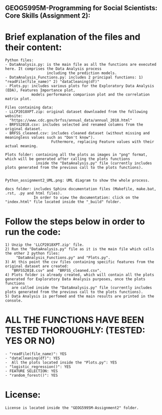 ## GEOG5995M-Programming for Social Scientists: Core Skills (Assignment 2):

  # Brief explanation of the files and their content:

    Python files: 
    - DataAnalysis.py: is the main file as all the functions are executed here. It comprises the Data Analysis process
                       including the prediction models.
    - DataAnalysis_Functions.py: includes 2 principal functions: 1) "readFile(file_name)" 2) "dataCleaning(df)"
    - Plots.py: includes various plots for the Exploratory Data Analysis (EDA), Features Importance plot, 
                models performance comparison plot and the correlation matrix plot.

    Files containing data:
    - LLCP2018XPT.zip: original dataset downloaded from the following website:
      "https://www.cdc.gov/brfss/annual_data/annual_2018.html"
    - BRFSS2018.csv: includes selected and renamed columns from the original dataset.
    - BRFSS_cleaned.csv: includes cleaned dataset (without missing and meaningless values such as "Don't know").      
                         Futhermore, replacing Feature values with their actual meaning.

    Plots folder: containing all the plots as images in "png" format, which will be generated after calling the plots functions
    			  inside the "DataAnalysis.py" file (currently includes plots generated from the previous call to the plots functions).


    Python_assignment2_UML.png: UML diagram to show the whole process.

    docs folder: includes Sphinx documentation files (Makefile, make.bat, .rst, .py and html files). 
                 In order to view the documentation: click on the "index.html" file located inside the "_build" folder.

  # Follow the steps below in order to run the code:

    1) Unzip the 'LLCP2018XPT.zip' file.
    2) Run the "DataAnalysis.py" file as it is the main file which calls the other 2 python files: 
         "DataAnalysis_Functions.py" and "Plots.py".
    3) At this point the csv files containing specific features from the original dataset are created:
       "BRFSS2018.csv" and  "BRFSS_cleaned.csv".
    4) Plots folder is already created, which will contain all the plots generated for Exploratory Data Analysis purposes, once the plots functions 
       are called inside the "DataAnalysis.py" file (currently includes plots generated from the previous call to the plots functions).
    5) Data Analysis is perfomed and the main results are printed in the console.


  # ALL THE FUNCTIONS HAVE BEEN TESTED THOROUGHLY: (TESTED: YES OR NO)
    - "readFile(file_name)": YES
    - "dataCleaning(df)": YES
    -  All the plots located inside the "Plots.py": YES
    - "logistic_regression()": YES
    - FEATURE SELECTION: YES
    - "random_forest()": YES

  # License:
    
    License is located inside the "GEOG5995M-Assignment2" folder.


     
